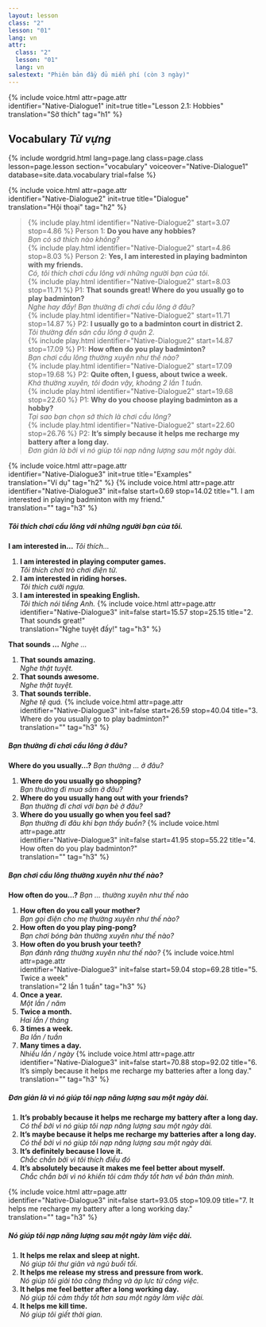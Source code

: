 ```yaml
---
layout: lesson
class: "2"
lesson: "01"
lang: vn
attr:
  class: "2"
  lesson: "01"
  lang: vn
salestext: "Phiên bản đầy đủ miễn phí (còn 3 ngày)"
---
```


{%  include voice.html attr=page.attr  
	identifier="Native-Dialogue1"  init=true
	title="Lesson 2.1: Hobbies"        
	translation="Sở thích"
    tag="h1" %}

## Vocabulary   *Từ vựng*

{% include wordgrid.html lang=page.lang
		class=page.class 
		lesson=page.lesson 
		section="vocabulary"
		voiceover="Native-Dialogue1"
		database=site.data.vocabulary 
		trial=false %}


{%  include voice.html attr=page.attr  
	identifier="Native-Dialogue2"  init=true
	title="Dialogue"        
	translation="Hội thoại"
    tag="h2" %}
             
> {% include play.html identifier="Native-Dialogue2" start=3.07 stop=4.86 %} Person 1: **Do you have any hobbies?**     
> *Bạn có sở thích nào không?*       
> {% include play.html identifier="Native-Dialogue2" start=4.86 stop=8.03 %} Person 2: **Yes, I am interested in playing badminton with my friends.**     
> *Có, tôi thích chơi cầu lông với những người bạn của tôi.*       
> {% include play.html identifier="Native-Dialogue2" start=8.03 stop=11.71 %} P1: **That sounds great! Where do you usually go to play badminton?**     
> *Nghe hay đấy! Bạn thường đi chơi cầu lông ở đâu?*      
> {% include play.html identifier="Native-Dialogue2" start=11.71  stop=14.87 %} P2: **I usually go to a badminton court in district 2.**     
> *Tôi thường đến sân cầu lông ở quận 2.*      
> {% include play.html identifier="Native-Dialogue2" start=14.87 stop=17.09 %} P1: **How often do you play badminton?**     
> *Bạn chơi cầu lông thường xuyên như thế nào?*          
> {% include play.html identifier="Native-Dialogue2" start=17.09 stop=19.68 %} P2: **Quite often, I guess, about twice a week.**     
> *Khá thường xuyên, tôi đoán vậy, khoảng 2 lần 1 tuần.*       
> {% include play.html identifier="Native-Dialogue2" start=19.68  stop=22.60 %} P1: **Why do you choose playing badminton as a hobby?**     
> *Tại sao bạn chọn sở thích là chơi cầu lông?*      
> {% include play.html identifier="Native-Dialogue2" start=22.60 stop=26.76 %} P2: **It’s simply because it helps me recharge my battery after a long day.**      
> *Đơn giản là bởi vì nó giúp tôi nạp năng lượng sau một ngày dài.*       

{%  include voice.html attr=page.attr  
	identifier="Native-Dialogue3"  init=true
	title="Examples"        
	translation="Ví dụ"
    tag="h2" %}
{%  include voice.html attr=page.attr  
	identifier="Native-Dialogue3"  init=false start=0.69 stop=14.02
	title="1. I am interested in playing badminton with my friend."        
	translation=""
    tag="h3" %}
##### *Tôi thích chơi cầu lông với những người bạn của tôi.*
**I am interested in…**     *Tôi thích...*

1. **I am interested in playing computer games.**  
*Tôi thích chơi trò chơi điện tử.*
2. **I am interested in riding horses.**  
*Tôi thích cưỡi ngựa.*
3. **I am interested in speaking English.**  
*Tôi thích nói tiếng Anh.*
{%  include voice.html attr=page.attr  
	identifier="Native-Dialogue3"  init=false start=15.57 stop=25.15
	title="2. That sounds great!"        
	translation="Nghe tuyệt đấy!"
    tag="h3" %}

**That sounds …**     *Nghe ...*

1. **That sounds amazing.**  
*Nghe thật tuyệt.*
2. **That sounds awesome.**  
*Nghe thật tuyệt.*
3. **That sounds terrible.**  
*Nghe tệ quá.*
{%  include voice.html attr=page.attr  
	identifier="Native-Dialogue3"  init=false start=26.59 stop=40.04
	title="3. Where do you usually go to play badminton?"        
	translation=""
    tag="h3" %}
##### *Bạn thường đi chơi cầu lông ở đâu?*   

**Where do you usually…?**     *Bạn thường ... ở đâu?*

1. **Where do you usually go shopping?**  
*Bạn thường đi mua sắm ở đâu?*
2. **Where do you usually hang out with your friends?**  
*Bạn thường đi chơi với bạn bè ở đâu?*
3. **Where do you usually go when you feel sad?**  
*Bạn thường đi đâu khi bạn thấy buồn?*
{%  include voice.html attr=page.attr  
	identifier="Native-Dialogue3"  init=false start=41.95 stop=55.22
	title="4. How often do you play badminton?"        
	translation=""
    tag="h3" %}
##### *Bạn chơi cầu lông thường xuyên như thế nào?*   
**How often do you…?**     *Bạn … thường xuyên như thế nào*
1. **How often do you call your mother?**  
*Bạn gọi điện cho mẹ thường xuyên như thế nào?*
2. **How often do you play ping-pong?**  
*Bạn chơi bóng bàn thường xuyên như thế nào?*
3. **How often do you brush your teeth?**  
*Bạn đánh răng thường xuyên như thế nào?*
{%  include voice.html attr=page.attr  
	identifier="Native-Dialogue3"  init=false start=59.04 stop=69.28
	title="5. Twice a week"        
	translation="2 lần 1 tuần"
    tag="h3" %}
1. **Once a year.**  
*Một lần / năm*
2. **Twice a month.**  
*Hai lần / tháng*
3. **3 times a week.**  
*Ba lần / tuần*
3. **Many times a day.**  
*Nhiều lần / ngày*
{%  include voice.html attr=page.attr  
	identifier="Native-Dialogue3"  init=false start=70.88 stop=92.02
	title="6. It’s simply because it helps me recharge my batteries after a long day."        
	translation=""
    tag="h3" %}
##### *Đơn giản là vì nó giúp tôi nạp năng lượng sau một ngày dài.*  
1. **It’s probably because it helps me recharge my battery after a long day.**  
*Có thể bởi vì nó giúp tôi nạp năng lượng sau một ngày dài.*
2. **It’s maybe because it helps me recharge my batteries after a long day.**  
*Có thể bởi vì nó giúp tôi nạp năng lượng sau một ngày dài.*
3. **It’s definitely because I love it.**  
*Chắc chắn bởi vì tôi thích điều đó*
4. **It’s absolutely because it makes me feel better about myself.**  
*Chắc chắn bởi vì nó khiến tôi cảm thấy tốt hơn về bản thân mình.*

{%  include voice.html attr=page.attr  
	identifier="Native-Dialogue3"  init=false start=93.05 stop=109.09
	title="7. It helps me recharge my battery after a long working day."        
	translation=""
    tag="h3" %}
##### *Nó giúp tôi nạp năng lượng sau một ngày làm việc dài.*   
1. **It helps me relax and sleep at night.**  
*Nó giúp tôi thư giãn và ngủ buối tối.*
2. **It helps me release my stress and pressure from work.**  
*Nó giúp tôi giải tỏa căng thẳng và áp lực từ công việc.*
3. **It helps me feel better after a long working day.**  
*Nó giúp tôi cảm thấy tốt hơn sau một ngày làm việc dài.*
4. **It helps me kill time.**  
*Nó giúp tôi giết thời gian.*

